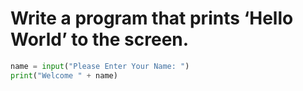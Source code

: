 # Write a program that prints ‘Hello World’ to the screen.

```python
name = input("Please Enter Your Name: ")
print("Welcome " + name)
```
